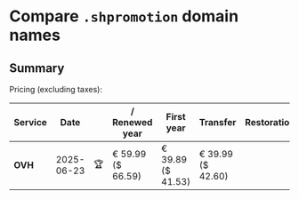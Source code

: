 # Compare `.shpromotion` domain names

## Summary

Pricing (excluding taxes):

| Service | Date |  | / Renewed year | First year | Transfer | Restoration |
|--|--|--|--|--|--|--|
| **OVH** | 2025-06-23 | 🏆 | € 59.99<br>($ 66.59) | € 39.89<br>($ 41.53) | € 39.99<br>($ 42.60) |  |
